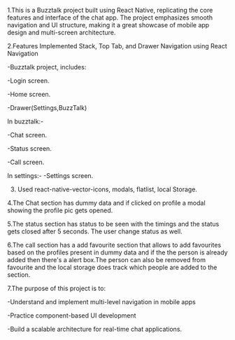 1.This is a Buzztalk project built using React Native, replicating the core features and interface of the chat app. The project emphasizes smooth navigation and UI structure, making it a great showcase of mobile app design and multi-screen architecture.

2.Features Implemented
Stack, Top Tab, and Drawer Navigation using React Navigation

-Buzztalk project, includes:

-Login screen.

-Home screen.

-Drawer(Settings,BuzzTalk)

In buzztalk:-

   -Chat screen.

   -Status screen.

   -Call screen.

In settings:-
    -Settings screen.

3. Used react-native-vector-icons, modals, flatlist, local Storage.

4.The Chat section has dummy data and if clicked on profile a modal showing the profile pic gets opened.

5.The status section has status to be seen with the timings and the status gets closed after 5 seconds. The user change status as well.

6.The call section has a add favourite section that allows to add favourites based on the profiles present in dummy data and if the the person is already added then there's a alert box.The person can also be removed from favourite and the local storage does track which people are added to the section.      


7.The purpose of this project is to:

 -Understand and implement multi-level navigation in mobile apps

 -Practice component-based UI development

 -Build a scalable architecture for real-time chat applications.
